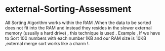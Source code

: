 # external-Sorting-Assessment
All Sorting Algorithm works within the RAM .When the data to be sorted does not fit into the RAM and instead they resides in the slower external memory (usually a hard drive) , this technique is used . Example , If we have to Sort 100 numbers with each number 1KB and our RAM size is 10KB ,external merge sort works like a charm !.
